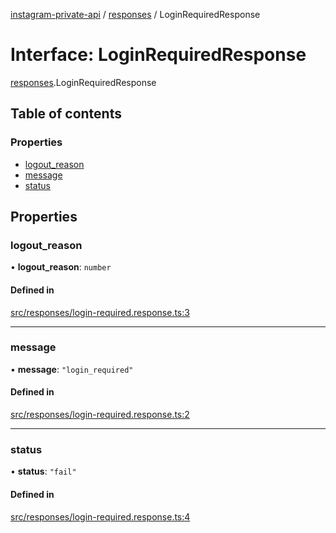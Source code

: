 [instagram-private-api](../../README.md) / [responses](../../modules/responses.md) / LoginRequiredResponse

# Interface: LoginRequiredResponse

[responses](../../modules/responses.md).LoginRequiredResponse

## Table of contents

### Properties

- [logout\_reason](LoginRequiredResponse.md#logout_reason)
- [message](LoginRequiredResponse.md#message)
- [status](LoginRequiredResponse.md#status)

## Properties

### logout\_reason

• **logout\_reason**: `number`

#### Defined in

[src/responses/login-required.response.ts:3](https://github.com/Nerixyz/instagram-private-api/blob/4971f34/src/responses/login-required.response.ts#L3)

___

### message

• **message**: ``"login_required"``

#### Defined in

[src/responses/login-required.response.ts:2](https://github.com/Nerixyz/instagram-private-api/blob/4971f34/src/responses/login-required.response.ts#L2)

___

### status

• **status**: ``"fail"``

#### Defined in

[src/responses/login-required.response.ts:4](https://github.com/Nerixyz/instagram-private-api/blob/4971f34/src/responses/login-required.response.ts#L4)
